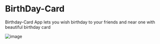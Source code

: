 # BirthDay-Card
Birthday-Card App lets you wish birthday to your friends and near one with beautiful birthday card



![image](https://user-images.githubusercontent.com/67785237/131509250-5ebdaf96-0ca6-4fd2-aef2-c765c40265b0.png)

